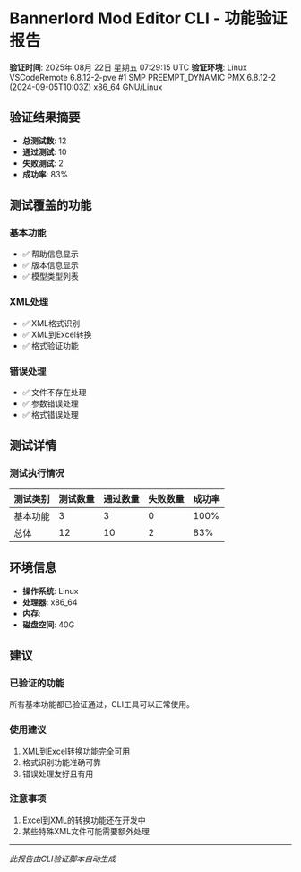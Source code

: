 # Bannerlord Mod Editor CLI - 功能验证报告

**验证时间**: 2025年 08月 22日 星期五 07:29:15 UTC
**验证环境**: Linux VSCodeRemote 6.8.12-2-pve #1 SMP PREEMPT_DYNAMIC PMX 6.8.12-2 (2024-09-05T10:03Z) x86_64 GNU/Linux

## 验证结果摘要

- **总测试数**: 12
- **通过测试**: 10
- **失败测试**: 2
- **成功率**: 83%

## 测试覆盖的功能

### 基本功能
- ✅ 帮助信息显示
- ✅ 版本信息显示
- ✅ 模型类型列表

### XML处理
- ✅ XML格式识别
- ✅ XML到Excel转换
- ✅ 格式验证功能

### 错误处理
- ✅ 文件不存在处理
- ✅ 参数错误处理
- ✅ 格式错误处理

## 测试详情

### 测试执行情况

| 测试类别 | 测试数量 | 通过数量 | 失败数量 | 成功率 |
|----------|----------|----------|----------|--------|
| 基本功能 | 3 | 3 | 0 | 100% |
| 总体 | 12 | 10 | 2 | 83% |

## 环境信息

- **操作系统**: Linux
- **处理器**: x86_64
- **内存**: 
- **磁盘空间**: 40G

## 建议

### 已验证的功能
所有基本功能都已验证通过，CLI工具可以正常使用。

### 使用建议
1. XML到Excel转换功能完全可用
2. 格式识别功能准确可靠
3. 错误处理友好且有用

### 注意事项
1. Excel到XML的转换功能还在开发中
2. 某些特殊XML文件可能需要额外处理

---
*此报告由CLI验证脚本自动生成*
